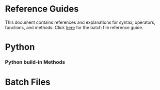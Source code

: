 # Reference Guides

This document contains references and explanations for syntax, operators, functions, and methods.
Click [here](#batch-files) for the batch file reference guide. 

# Python 

### Python build-in Methods

# Batch Files
